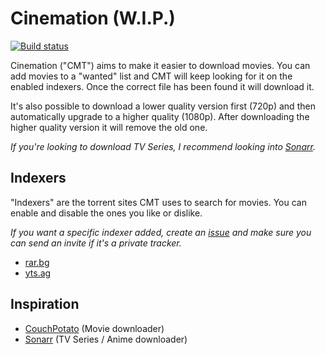 # Cinemation (W.I.P.)

[![Build status](https://ci.appveyor.com/api/projects/status/xy3ldosh58v7y5ea?svg=true)](https://ci.appveyor.com/project/Cinemation/cinemation)

Cinemation ("CMT") aims to make it easier to download movies. You can add movies to a "wanted" list and CMT will keep looking for it on the enabled indexers. Once the correct file has been found it will download it. 

It's also possible to download a lower quality version first (720p) and then automatically upgrade to a higher quality (1080p). After downloading the higher quality version it will remove the old one.

*If you're looking to download TV Series, I recommend looking into [Sonarr][sonarr].*

## Indexers

"Indexers" are the torrent sites CMT uses to search for movies. You can enable and disable the ones you like or dislike. 

*If you want a specific indexer added, create an [issue][create_issue] and make sure you can send an invite if it's a private tracker.*

 - [rar.bg](https://rarbg.to/)
 - [yts.ag](https://yts.ag/)

## Inspiration

 - [CouchPotato][couchpotato] (Movie downloader)
 - [Sonarr][sonarr] (TV Series / Anime downloader)

[create_issue]: https://github.com/Cinemation/Cinemation/issues/new
[sonarr]: https://github.com/Sonarr/Sonarr
[couchpotato]: https://github.com/CouchPotato/CouchPotatoServer
